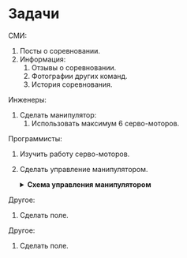 # Задачи

СМИ:
1. Посты о соревновании.
2. Информация:
	1. Отзывы о соревновании.
	2. Фотографии других команд.
	3. История соревнования.


Инженеры:
1. Сделать манипулятор:
	1. Использовать максимум 6 серво-моторов.

Программисты:
1. Изучить работу серво-моторов.
2. Сделать управление манипулятором.
	<details>
	<summary><b>Схема управления манипулятором</b></summary>

	<img src="/images/game-controller-profiles.png">
	
	4. Закрыть руку
	5. Вниз
	6. Вверх
	7. Открыть руку


	</details>

Другое: 
1. Сделать поле.



Другое: 
1. Сделать поле.

